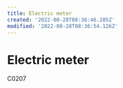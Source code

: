 ```yaml
---
title: Electric meter
created: '2022-08-28T08:36:46.285Z'
modified: '2022-08-28T08:36:54.126Z'
---
```


# Electric meter

C0207
